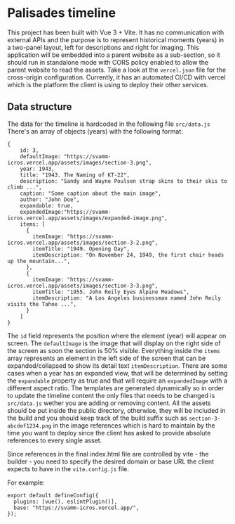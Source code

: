 # Palisades timeline

This project has been built with Vue 3 + Vite. It has no communication with external APIs and the purpose is to represent historical moments (years) in a two-panel layout, left for descriptions and right for imaging. This application will be embedded into a parent website as a sub-section, so it should run in standalone mode with CORS policy enabled to allow the parent website to read the assets. Take a look at the `vercel.json` file for the cross-origin configuration. Currently, it has an automated CI/CD with vercel which is the platform the client is using to deploy their other services.

## Data structure

The data for the timeline is hardcoded in the following file `src/data.js` There's an array of objects (years) with the following format:

```
{
    id: 3,
    defaultImage: "https://svamm-icros.vercel.app/assets/images/section-3.png",
    year: 1943,
    title: "1943. The Naming of KT-22",
    description: "Sandy and Wayne Poulsen strap skins to their skis to climb ...",
    caption: "Some caption about the main image",
    author: "John Doe",
    expandable: true,
    expandedImage:"https://svamm-icros.vercel.app/assets/images/expanded-image.png",
    items: [
      {
        itemImage: "https://svamm-icros.vercel.app/assets/images/section-3-2.png",
        itemTitle: "1949. Opening Day",
        itemDescription: "On November 24, 1949, the first chair heads up the mountain...",
      },
      {
        itemImage: "https://svamm-icros.vercel.app/assets/images/section-3-3.png",
        itemTitle: "1955. John Reily Eyes Alpine Meadows",
        itemDescription: "A Los Angeles businessman named John Reily visits the Tahoe ...",
      }
    ]
}
```

The `id` field represents the position where the element (year) will appear on screen. The `defaultImage` is the image that will display on the right side of the screen as soon the section is 50% visible. Everything inside the `items` array represents an element in the left side of the screen that can be expanded/collapsed to show its detail text `itemDescription`. There are some cases when a year has an expanded view, that will be determined by setting the `expandable` property as true and that will require an `expandedImage` with a different aspect ratio. The templates are generated dynamically so in order to update the timeline content the only files that needs to be changed is `src/data.js` wether you are adding or removing content. All the assets should be put inside the public directory, otherwise, they will be included in the build and you should keep track of the build suffix such as `section-3-abcdef1234.png` in the image references which is hard to maintain by the time you want to deploy since the client has asked to provide absolute references to every single asset.

Since references in the final index.html file are controlled by vite - the builder - you need to specify the desired domain or base URL the client expects to have in the `vite.config.js` file.

For example:

```
export default defineConfig({
  plugins: [vue(), eslintPlugin()],
  base: "https://svamm-icros.vercel.app/",
});

```
